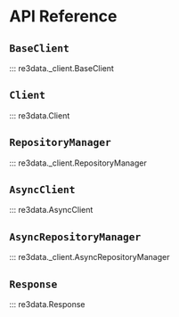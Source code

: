 # API Reference

## `BaseClient`

::: re3data._client.BaseClient

## `Client`

::: re3data.Client

## `RepositoryManager`

::: re3data._client.RepositoryManager

## `AsyncClient`

::: re3data.AsyncClient

## `AsyncRepositoryManager`

::: re3data._client.AsyncRepositoryManager

## `Response`

::: re3data.Response
